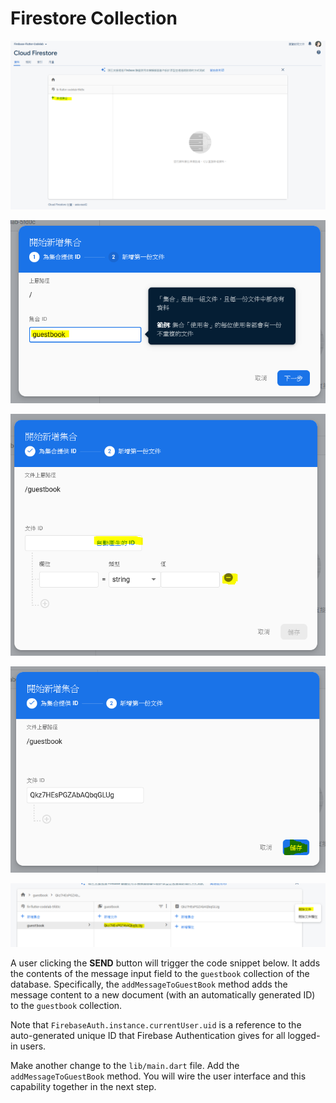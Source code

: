 # Firestore Collection

![](images/create_collection_0.png)

![](images/create_collection_1.PNG)

![](images/create_collection_2.PNG)

![](images/create_collection_3.PNG)

![](images/create_collection_4.PNG)

A user clicking the **SEND** button will trigger the code snippet below. It adds the contents of the message input field to the `guestbook` collection of the database. Specifically, the `addMessageToGuestBook` method adds the message content to a new document (with an automatically generated ID) to the `guestbook` collection.

Note that `FirebaseAuth.instance.currentUser.uid` is a reference to the auto-generated unique ID that Firebase Authentication gives for all logged-in users.

Make another change to the `lib/main.dart` file. Add the `addMessageToGuestBook` method. You will wire the user interface and this capability together in the next step.

